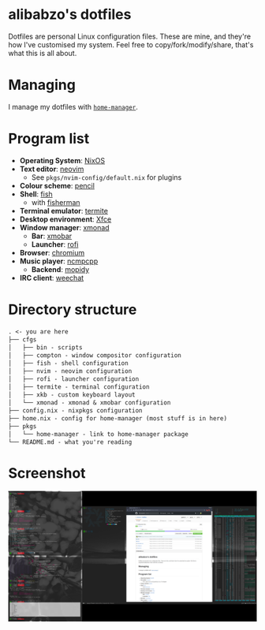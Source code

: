# alibabzo's dotfiles

Dotfiles are personal Linux configuration files.
These are mine, and they're how I've customised my system.
Feel free to copy/fork/modify/share, that's what this is all about.

# Managing

I manage my dotfiles with [`home-manager`](https://github.com/rycee/home-manager).

# Program list

* **Operating System**: [NixOS](https://nixos.org)
* **Text editor**: [neovim](http://neovim.io)
  * See `pkgs/nvim-config/default.nix` for plugins
* **Colour scheme**: [pencil](https://github.com/reedes/vim-colors-pencil)
* **Shell**: [fish](https://fishshell.com)
  * with [fisherman](https://github.com/fisherman/fisherman)
* **Terminal emulator**: [termite](https://github.com/thestinger/termite)
* **Desktop environment**: [Xfce](http://www.xfce.org)
* **Window manager**: [xmonad](http://xmonad.org)
  * **Bar**: [xmobar](http://projects.haskell.org/xmobar)
  * **Launcher**: [rofi](https://github.com/DaveDavenport/rofi)
* **Browser**: [chromium](https://www.chromium.org/Home)
* **Music player**: [ncmpcpp](http://rybczak.net/ncmpcpp/)
  * **Backend**: [mopidy](https://www.mopidy.com/)
* **IRC client**: [weechat](https://weechat.org/)

# Directory structure

```
. <- you are here
├── cfgs
│   ├── bin - scripts
│   ├── compton - window compositor configuration
│   ├── fish - shell configuration
│   ├── nvim - neovim configuration
│   ├── rofi - launcher configuration
│   ├── termite - terminal configuration
│   ├── xkb - custom keyboard layout
│   └── xmonad - xmonad & xmobar configuration
├── config.nix - nixpkgs configuration
├── home.nix - config for home-manager (most stuff is in here)
├── pkgs
│   └── home-manager - link to home-manager package
└── README.md - what you're reading
```
# Screenshot
[![homescreen](https://github.com/alibabzo/dotfiles/raw/master/screenshot.png)](screenshot)
